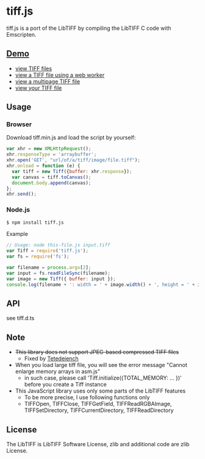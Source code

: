 # tiff.js

tiff.js is a port of the LibTIFF by compiling the LibTIFF C code with Emscripten.

## [Demo](http://seikichi.github.io/tiff.js/)

- [view TIFF files](http://seikichi.github.io/tiff.js/basic.html)
- [view a TIFF file using a web worker](http://seikichi.github.io/tiff.js/worker.html)
- [view a multipage TIFF file](http://seikichi.github.io/tiff.js/multipage.html)
- [view your TIFF file](http://seikichi.github.io/tiff.js/upload.html)

## Usage

### Browser

Download tiff.min.js and load the script by yourself:

```js
var xhr = new XMLHttpRequest();
xhr.responseType = 'arraybuffer';
xhr.open('GET', "url/of/a/tiff/image/file.tiff");
xhr.onload = function (e) {
  var tiff = new Tiff({buffer: xhr.response});
  var canvas = tiff.toCanvas();
  document.body.append(canvas);
};
xhr.send();
```

### Node.js

```sh
$ npm install tiff.js
```

Example

```js
// Usage: node this-file.js input.tiff
var Tiff = require('tiff.js');
var fs = require('fs');

var filename = process.argv[2];
var input = fs.readFileSync(filename);
var image = new Tiff({ buffer: input });
console.log(filename + ': width = ' + image.width() + ', height = ' + image.height());
```

## API

see tiff.d.ts

## Note

- ~~This library does not support JPEG-based compressed TIFF files~~
  - Fixed by [Tetedeiench](https://github.com/seikichi/tiff.js/issues/15#issuecomment-257103842)
- When you load large tiff file, you will see the error message "Cannot enlarge memory arrays in asm.js"
  - in such case, please call 'Tiff.initialize({TOTAL_MEMORY: ... })' before you create a Tiff instance
- This JavaScript library uses only some parts of the LibTIFF features
  - To be more precise, I use following functions only
  - TIFFOpen, TIFFClose, TIFFGetField, TIFFReadRGBAImage, TIFFSetDirectory, TIFFCurrentDirectory, TIFFReadDirectory

## License

The LibTIFF is LibTIFF Software License, zlib and additional code are zlib License.
